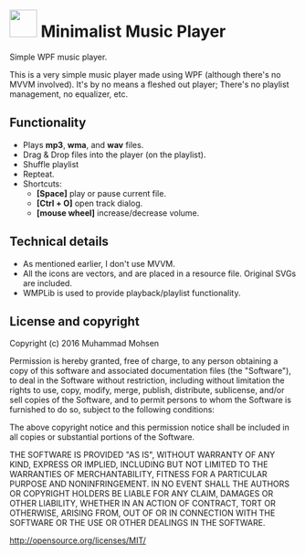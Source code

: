 # <img width="48px" src="https://raw.githubusercontent.com/Muhammad-Mohsen/Minimalist-Music-Player/master/Source/MinimalistMusicPlayer/Resources/img/AppIcon.ico"> Minimalist Music Player
Simple WPF music player.

This is a very simple music player made using WPF (although there's no MVVM involved). It's by no means a fleshed out player; There's no playlist management, no equalizer, etc. 

## Functionality
+ Plays **mp3**, **wma**, and **wav** files.
+ Drag & Drop files into the player (on the playlist).
+ Shuffle playlist
+ Repteat.
+ Shortcuts:
	+ **[Space]** play or pause current file.
	+ **[Ctrl + O]** open track dialog.
	+ **[mouse wheel]** increase/decrease volume.

## Technical details
- As mentioned earlier, I don't use MVVM.
- All the icons are vectors, and are placed in a resource file. Original SVGs are included.
- WMPLib is used to provide playback/playlist functionality.

## License and copyright

Copyright (c) 2016 Muhammad Mohsen

Permission is hereby granted, free of charge, to any person obtaining a copy of this software and associated documentation files (the "Software"), to deal in the Software without restriction, including without limitation the rights to use, copy, modify, merge, publish, distribute, sublicense, and/or sell copies of the Software, and to permit persons to whom the Software is furnished to do so, subject to the following conditions:

The above copyright notice and this permission notice shall be included in all copies or substantial portions of the Software.

THE SOFTWARE IS PROVIDED "AS IS", WITHOUT WARRANTY OF ANY KIND, EXPRESS OR IMPLIED, INCLUDING BUT NOT LIMITED TO THE WARRANTIES OF MERCHANTABILITY, FITNESS FOR A PARTICULAR PURPOSE AND NONINFRINGEMENT. IN NO EVENT SHALL THE AUTHORS OR COPYRIGHT HOLDERS BE LIABLE FOR ANY CLAIM, DAMAGES OR OTHER LIABILITY, WHETHER IN AN ACTION OF CONTRACT, TORT OR OTHERWISE, ARISING FROM, OUT OF OR IN CONNECTION WITH THE SOFTWARE OR THE USE OR OTHER DEALINGS IN THE SOFTWARE.

<http://opensource.org/licenses/MIT/>
